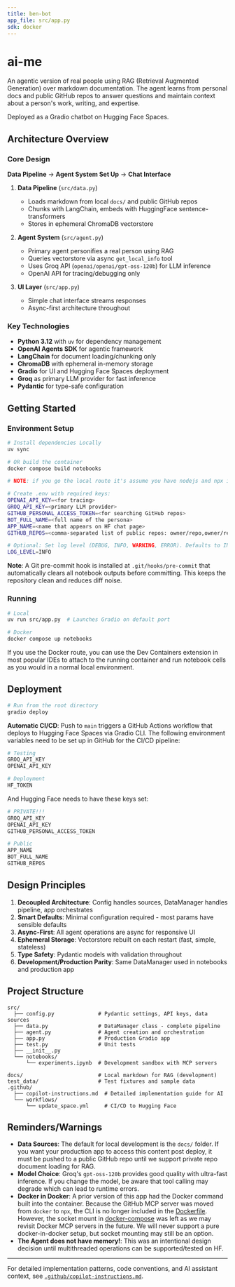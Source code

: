```yaml
---
title: ben-bot
app_file: src/app.py
sdk: docker
---
```

# ai-me

An agentic version of real people using RAG (Retrieval Augmented Generation) over markdown documentation. The agent learns from personal docs and public GitHub repos to answer questions and maintain context about a person's work, writing, and expertise.

Deployed as a Gradio chatbot on Hugging Face Spaces.

## Architecture Overview

### Core Design

**Data Pipeline** → **Agent System Set Up** → **Chat Interface**

1. **Data Pipeline** (`src/data.py`)
   - Loads markdown from local `docs/` and public GitHub repos
   - Chunks with LangChain, embeds with HuggingFace sentence-transformers
   - Stores in ephemeral ChromaDB vectorstore

2. **Agent System** (`src/agent.py`)
   - Primary agent personifies a real person using RAG
   - Queries vectorstore via async `get_local_info` tool
   - Uses Groq API (`openai/openai/gpt-oss-120b`) for LLM inference
   - OpenAI API for tracing/debugging only

3. **UI Layer** (`src/app.py`)
   - Simple chat interface streams responses
   - Async-first architecture throughout

### Key Technologies

- **Python 3.12** with `uv` for dependency management
- **OpenAI Agents SDK** for agentic framework
- **LangChain** for document loading/chunking only
- **ChromaDB** with ephemeral in-memory storage
- **Gradio** for UI and Hugging Face Spaces deployment
- **Groq** as primary LLM provider for fast inference
- **Pydantic** for type-safe configuration

## Getting Started

### Environment Setup

```bash
# Install dependencies Locally
uv sync

# OR build the container
docker compose build notebooks

# NOTE: if you go the local route it's assume you have nodejs and npx installed

# Create .env with required keys:
OPENAI_API_KEY=<for tracing>
GROQ_API_KEY=<primary LLM provider>
GITHUB_PERSONAL_ACCESS_TOKEN=<for searching GitHub repos>
BOT_FULL_NAME=<full name of the persona>
APP_NAME=<name that appears on HF chat page>
GITHUB_REPOS=<comma-separated list of public repos: owner/repo,owner/repo>

# Optional: Set log level (DEBUG, INFO, WARNING, ERROR). Defaults to INFO.
LOG_LEVEL=INFO
```

**Note**: A Git pre-commit hook is installed at `.git/hooks/pre-commit` that automatically clears all notebook outputs before committing. This keeps the repository clean and reduces diff noise.

### Running

```bash
# Local
uv run src/app.py  # Launches Gradio on default port

# Docker
docker compose up notebooks
```

If you use the Docker route, you can use the Dev Containers extension in most popular IDEs to attach to the running container and run notebook cells as you would in a normal local environment.


## Deployment

```bash
# Run from the root directory
gradio deploy
```

**Automatic CI/CD**: Push to `main` triggers a GitHub Actions workflow that deploys to Hugging Face Spaces via Gradio CLI. The following environment variables need to be set up in GitHub for the CI/CD pipeline:

```bash
# Testing 
GROQ_API_KEY
OPENAI_API_KEY

# Deployment
HF_TOKEN
```

And Hugging Face needs to have these keys set:

```bash
# PRIVATE!!!
GROQ_API_KEY
OPENAI_API_KEY
GITHUB_PERSONAL_ACCESS_TOKEN

# Public
APP_NAME
BOT_FULL_NAME
GITHUB_REPOS
```

## Design Principles

1. **Decoupled Architecture**: Config handles sources, DataManager handles pipeline, app orchestrates
2. **Smart Defaults**: Minimal configuration required - most params have sensible defaults
3. **Async-First**: All agent operations are async for responsive UI
4. **Ephemeral Storage**: Vectorstore rebuilt on each restart (fast, simple, stateless)
5. **Type Safety**: Pydantic models with validation throughout
6. **Development/Production Parity**: Same DataManager used in notebooks and production app

## Project Structure

```
src/
  ├── config.py              # Pydantic settings, API keys, data sources
  ├── data.py                # DataManager class - complete pipeline
  ├── agent.py               # Agent creation and orchestration
  ├── app.py                 # Production Gradio app
  ├── test.py                # Unit tests
  ├── __init__.py
  └── notebooks/
      └── experiments.ipynb  # Development sandbox with MCP servers

docs/                        # Local markdown for RAG (development)
test_data/                   # Test fixtures and sample data
.github/
  ├── copilot-instructions.md  # Detailed implementation guide for AI
  └── workflows/
      └── update_space.yml     # CI/CD to Hugging Face
```

## Reminders/Warnings

- **Data Sources**: The default for local development is the `docs/` folder. If you want your production app to access this content post deploy, it must be pushed to a public GitHub repo until we support private repo document loading for RAG.
- **Model Choice**: Groq's `gpt-oss-120b` provides good quality with ultra-fast inference. If you change the model, be aware that tool calling may degrade which can lead to runtime errors.
- **Docker in Docker**: A prior version of this app had the Docker command built into the container. Because the GitHub MCP server was moved from `docker` to `npx`, the CLI is no longer included in the [Dockerfile](Dockerfile). However, the socket mount in [docker-compose](docker-compose.yaml) was left as we may revisit Docker MCP servers in the future. We will never support a pure docker-in-docker setup, but socket mounting may still be an option.
- **The Agent does not have memory!**: This was an intentional design decision until multithreaded operations can be supported/tested on HF.

---

For detailed implementation patterns, code conventions, and AI assistant context, see [`.github/copilot-instructions.md`](.github/copilot-instructions.md).